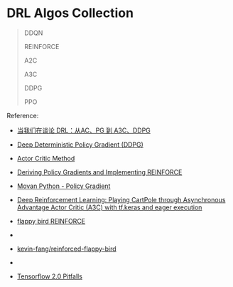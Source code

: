 # DRL Algos Collection
> DDQN
> 
> REINFORCE
> 
> A2C
> 
> A3C
> 
> DDPG
> 
> PPO
> 
Reference: 

- [当我们在谈论 DRL：从AC、PG 到 A3C、DDPG](https://zhuanlan.zhihu.com/p/36506567)

- [Deep Deterministic Policy Gradient (DDPG)](https://keras.io/examples/rl/ddpg_pendulum/)
  
- [Actor Critic Method](https://keras.io/examples/rl/actor_critic_cartpole/)

- [Deriving Policy Gradients and Implementing REINFORCE](https://medium.com/@thechrisyoon/deriving-policy-gradients-and-implementing-reinforce-f887949bd63)

- [Movan Python - Policy Gradient](https://github.com/MorvanZhou/Reinforcement-learning-with-tensorflow/blob/master/contents/7_Policy_gradient_softmax/RL_brain.py)

- [Deep Reinforcement Learning: Playing CartPole through Asynchronous Advantage Actor Critic (A3C) with tf.keras and eager execution](https://blog.tensorflow.org/2018/07/deep-reinforcement-learning-keras-eager-execution.html)

- [flappy bird REINFORCE](https://github.com/GordonCai/project-deep-reinforcement-learning-with-policy-gradient/blob/master/Code/PG-Pong-Gordon-ANN-1.ipynb)
- 
- [kevin-fang/reinforced-flappy-bird](https://github.com/kevin-fang/reinforced-flappy-bird/blob/master/tf_graph.py)
- 
- [Tensorflow 2.0 Pitfalls](http://blog.ai.ovgu.de/posts/jens/2019/001_tf20_pitfalls/index.html)